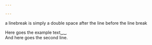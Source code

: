 ```yaml
---

---
```


a linebreak is simply a double space after the line before the line break  

Here goes the example text␣␣  
And here goes the second line.